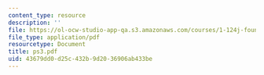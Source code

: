 ```yaml
---
content_type: resource
description: ''
file: https://ol-ocw-studio-app-qa.s3.amazonaws.com/courses/1-124j-foundations-of-software-engineering-fall-2000/43679dd0d25c432b9d2036906ab433be_ps3.pdf
file_type: application/pdf
resourcetype: Document
title: ps3.pdf
uid: 43679dd0-d25c-432b-9d20-36906ab433be
---
```

